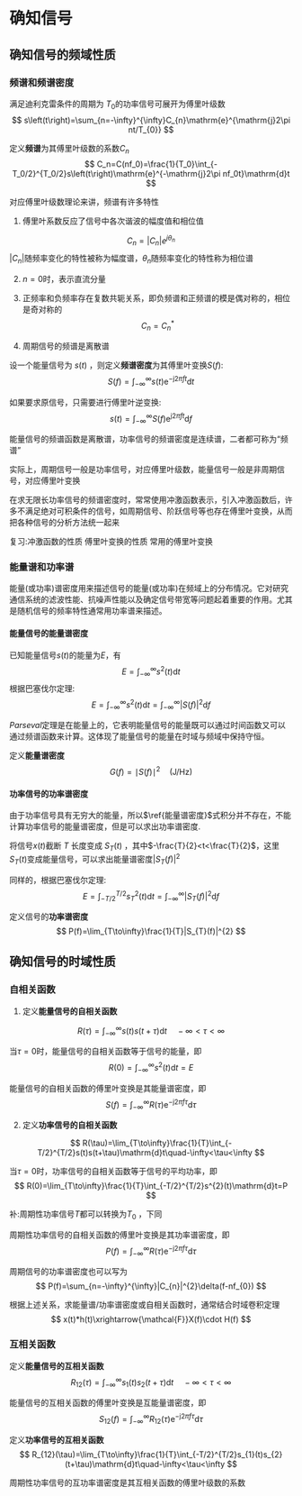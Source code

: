 # 确知信号

## 确知信号的频域性质

### 频谱和频谱密度

满足迪利克雷条件的周期为 $T_0$的功率信号可展开为傅里叶级数
$$
s\left(t\right)=\sum_{n=-\infty}^{\infty}C_{n}\mathrm{e}^{\mathrm{j}2\pi nt/T_{0}}
$$

定义**频谱**为其傅里叶级数的系数$C_n$
$$
C_n=C(nf_0)=\frac{1}{T_0}\int_{-T_0/2}^{T_0/2}s\left(t\right)\mathrm{e}^{-\mathrm{j}2\pi nf_0t}\mathrm{d}t
$$

对应傅里叶级数理论来讲，频谱有许多特性

1. 傅里叶系数反应了信号中各次谐波的幅度值和相位值

$$
C_{n}=|C_{n}|e^{j\theta_{n}}
$$
​    $|C_{n}|$随频率变化的特性被称为幅度谱，$\theta_{n}$随频率变化的特性称为相位谱

2. $n=0$时，表示直流分量

3. 正频率和负频率存在复数共轭关系，即负频谱和正频谱的模是偶对称的，相位是奇对称的
    $$
    C_{n}=C_{n}^{*}
    $$

4. 周期信号的频谱是离散谱






设一个能量信号为 $s(t)$ ，则定义**频谱密度**为其傅里叶变换$S(f)$:
$$
S(f)=\int_{-\infty}^{\infty}s(t)\mathrm{e}^{-\mathrm{j}2\pi ft}\mathrm{d}t
$$

如果要求原信号，只需要进行傅里叶逆变换:
$$
s\left(t\right)=\int_{-\infty}^{\infty}S\left(f\right)\mathrm{e}^{\mathrm{j}2\pi ft}\mathrm{d}f
$$





能量信号的频谱函数是离散谱，功率信号的频谱密度是连续谱，二者都可称为“频谱”


实际上，周期信号一般是功率信号，对应傅里叶级数，能量信号一般是非周期信号，对应傅里叶变换

在求无限长功率信号的频谱密度时，常常使用冲激函数表示，引入冲激函数后，许多不满足绝对可积条件的信号，如周期信号、阶跃信号等也存在傅里叶变换，从而把各种信号的分析方法统一起来

复习:冲激函数的性质  傅里叶变换的性质  常用的傅里叶变换




### 能量谱和功率谱

能量(或功率)谱密度用来描述信号的能量(或功率)在频域上的分布情况。它对研究通信系统的滤波性能、抗噪声性能以及确定信号带宽等问题起着重要的作用。尤其是随机信号的频率特性通常用功率谱来描述。

#### 能量信号的能量谱密度

已知能量信号$s(t)$的能量为$E$，有
$$
E=\int_{-\infty}^{\infty}s^{2}\left(t\right)\mathrm{d}t
$$
根据巴塞伐尔定理:
$$
\label{能量谱密度}
E=\int_{-\infty}^{\infty}s^{2}\left(t\right)\mathrm{d}t=\int_{-\infty}^{\infty}|S\left(f\right)|^{2}\mathrm{d}f
$$

$Parseval$定理是在能量上的，它表明能量信号的能量既可以通过时间函数又可以通过频谱函数来计算。这体现了能量信号的能量在时域与频域中保持守恒。




定义**能量谱密度**
$$
G(f)=\mid S(f)\mid^{2}\quad(\mathrm{J/Hz})
$$



#### 功率信号的功率谱密度

由于功率信号具有无穷大的能量，所以$\ref{能量谱密度}$式积分并不存在，不能计算功率信号的能量谱密度，但是可以求出功率谱密度.

将信号$x(t)$截断 $T$ 长度变成 $S_{T}(t)$ ，其中$-\frac{T}{2}<t<\frac{T}{2}$，这里$S_{T}(t)$变成能量信号，可以求出能量谱密度$|S_{T}(f)|^{2}$

同样的，根据巴塞伐尔定理:
$$
E=\int_{-T/2}^{T/2}s_{T}^{2}(t)\mathrm{d}t=\int_{-\infty}^{\infty}|S_{T}(f)|^{2}\mathrm{d}f
$$

定义信号的**功率谱密度**
$$
P(f)=\lim_{T\to\infty}\frac{1}{T}|S_{T}(f)|^{2}
$$



## 确知信号的时域性质

### 自相关函数

1. 定义**能量信号的自相关函数**

$$
R(\tau)=\int_{-\infty}^{\infty}s(t)s(t+\tau)\mathrm{d}t\quad-\infty<\tau<\infty
$$

当$\tau=0$时，能量信号的自相关函数等于信号的能量，即
$$
R(0)=\int_{-\infty}^{\infty}s^{2}(t)\mathrm{d}t=E
$$


能量信号的自相关函数的傅里叶变换是其能量谱密度，即
$$
S(f)=\int_{-\infty}^{\infty}R(\tau)\mathrm{e}^{-\mathrm{j}2\pi f\tau}\mathrm{d}\tau
$$

2. 定义**功率信号的自相关函数**

$$
R(\tau)=\lim_{T\to\infty}\frac{1}{T}\int_{-T/2}^{T/2}s(t)s(t+\tau)\mathrm{d}t\quad-\infty<\tau<\infty
$$


当$\tau=0$时，功率信号的自相关函数等于信号的平均功率，即
$$
R(0)=\lim_{T\to\infty}\frac{1}{T}\int_{-T/2}^{T/2}s^{2}(t)\mathrm{d}t=P
$$

补:周期性功率信号$T$都可以转换为$T_{0}$ ，下同

周期性功率信号的自相关函数的傅里叶变换是其功率谱密度，即
$$
P(f)=\int_{-\infty}^{\infty}R(\tau)\mathrm{e}^{-\mathrm{j}2\pi f\tau}\mathrm{d}\tau
$$

周期信号的功率谱密度也可以写为
$$
P(f)=\sum_{n=-\infty}^{\infty}|C_{n}|^{2}\delta(f-nf_{0})
$$


根据上述关系，求能量谱/功率谱密度或自相关函数时，通常结合时域卷积定理
$$
x(t)*h(t)\xrightarrow{\mathcal{F}}X(f)\cdot H(f)
$$



### 互相关函数

定义**能量信号的互相关函数**
$$
R_{12}\left(\tau\right)=\int_{-\infty}^{\infty}s_{1}\left(t\right)s_{2}\left(t+\tau\right)\mathrm{d}t\quad-\infty<\tau<\infty
$$

能量信号的互相关函数的傅里叶变换是互能量谱密度，即
$$
S_{12}(f)=\int_{-\infty}^{\infty}R_{12}(\tau)\mathrm{e}^{-\mathrm{j}2\pi f\tau}\mathrm{d}\tau
$$

定义**功率信号的互相关函数**
$$
R_{12}(\tau)=\lim_{T\to\infty}\frac{1}{T}\int_{-T/2}^{T/2}s_{1}(t)s_{2}(t+\tau)\mathrm{d}t\quad-\infty<\tau<\infty
$$

周期性功率信号的互功率谱密度是其互相关函数的傅里叶级数的系数



